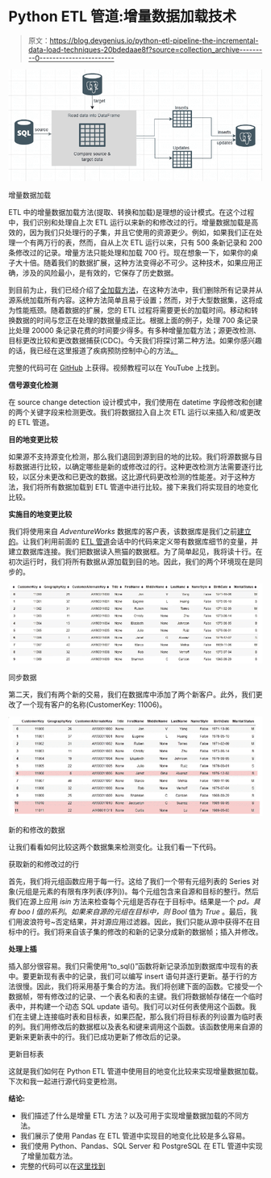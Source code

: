 # Python ETL 管道:增量数据加载技术

> 原文：<https://blog.devgenius.io/python-etl-pipeline-the-incremental-data-load-techniques-20bdedaae8f?source=collection_archive---------0----------------------->

![](img/68b6c8f25a1a1598578222abcd5d6ac4.png)

增量数据加载

ETL 中的增量数据加载方法(提取、转换和加载)是理想的设计模式。在这个过程中，我们识别和处理自上次 ETL 运行以来新的和修改过的行。增量数据加载是高效的，因为我们只处理行的子集，并且它使用的资源更少。例如，如果我们正在处理一个有两万行的表，然而，自从上次 ETL 运行以来，只有 500 条新记录和 200 条修改过的记录。增量方法只能处理和加载 700 行。现在想象一下，如果你的桌子大十倍。随着我们的数据扩展，这种方法变得必不可少。这种技术，如果应用正确，涉及的风险最小，是有效的，它保存了历史数据。

到目前为止，我们已经介绍了[全加载方法](/how-to-build-an-etl-pipeline-with-python-1b78407c3875)，在这种方法中，我们删除所有记录并从源系统加载所有内容。这种方法简单且易于设置；然而，对于大型数据集，这将成为性能瓶颈。随着数据的扩展，您的 ETL 过程将需要更长的加载时间。移动和转换数据的时间与您正在处理的数据量成正比。根据上面的例子，处理 700 条记录比处理 20000 条记录花费的时间要少得多。有多种增量加载方法；源更改检测、目标更改比较和更改数据捕获(CDC)。今天我们将探讨第二种方法。如果你感兴趣的话，我已经在这里报道了疾病预防控制中心的方法[。](https://www.youtube.com/watch?v=FJSvKgfXgtk)

完整的代码可在 [GitHub](https://github.com/hnawaz007/pythondataanalysis/tree/main/ETL%20Pipeline) 上获得。视频教程可以在 YouTube 上找到。

**信号源变化检测**

在 source change detection 设计模式中，我们使用在 datetime 字段修改和创建的两个关键字段来检测更改。我们将数据拉入自上次 ETL 运行以来插入和/或更改的 ETL 管道。

**目的地变更比较**

如果源不支持源变化检测，那么我们退回到源到目的地的比较。我们将源数据与目标数据进行比较，以确定哪些是新的或修改过的行。这种更改检测方法需要逐行比较，以区分未更改和已更改的数据。这比源代码更改检测的性能差。对于这种方法，我们将所有数据加载到 ETL 管道中进行比较。接下来我们将实现目的地变化比较。

**实施目的地变更比较**

我们将使用来自 *AdventureWorks* 数据库的客户表，该数据库是我们之前[建立的](https://www.youtube.com/watch?v=e5mvoKuV3xs)。让我们利用前面的 [ETL 管道](/how-to-build-an-etl-pipeline-with-python-1b78407c3875)会话中的代码来定义带有数据库细节的变量，并建立数据库连接。我们把数据读入熊猫的数据框。为了简单起见，我将读十行。在初次运行时，我们将所有数据从源加载到目的地。因此，我们的两个环境现在是同步的。

![](img/e1ac0e90a624d0a9bc219916ba986257.png)

同步数据

第二天，我们有两个新的交易，我们在数据库中添加了两个新客户。此外，我们更改了一个现有客户的名称(CustomerKey: 11006)。

![](img/a046ab5a2dd2a0d065cc0734e8c45ac3.png)

新的和修改的数据

让我们看看如何比较这两个数据集来检测变化。让我们看一下代码。

获取新的和修改过的行

首先，我们将元组函数应用于每一行。这给了我们一个带有元组列表的 Series 对象(元组是元素的有限有序列表(序列))。每个元组包含来自源和目标的整行。然后我们在源上应用 *isin* 方法来检查每个元组是否存在于目标中。结果是一个 *pd。具有 *boo* l 值的系列*。*如果来自源的元组在目标中，则 Bool* 值为 *True* 。最后，我们用波浪符号~否定结果，并对源应用过滤器。因此，我们只能从源中获得不在目标中的行。我们将来自该子集的修改的和新的记录分成新的数据帧；插入并修改。

**处理上插**

插入部分很容易。我们只需使用“to_sql()”函数将新记录添加到数据库中现有的表中。要更新现有表中的记录，我们可以编写 insert 语句并逐行更新。基于行的方法很慢。因此，我们将采用基于集合的方法。我们将创建下面的函数。它接受一个数据帧，带有修改过的记录、一个表名和表的主键。我们将数据帧存储在一个临时表中，并构建一个动态 SQL update 语句。我们可以对任何表使用这个函数。我们在主键上连接临时表和目标表，如果匹配，那么我们将目标表的列设置为临时表的列。我们用修改后的数据框以及表名和键来调用这个函数。该函数使用来自源的更新来更新表中的行。我们已成功更新了修改后的记录。

更新目标表

这就是我们如何在 Python ETL 管道中使用目的地变化比较来实现增量数据加载。下次和我一起进行源代码变更检测。

**结论:**

*   我们描述了什么是增量 ETL 方法？以及可用于实现增量数据加载的不同方法。
*   我们展示了使用 Pandas 在 ETL 管道中实现目的地变化比较是多么容易。
*   我们使用 Python、Pandas、SQL Server 和 PostgreSQL 在 ETL 管道中实现了增量加载方法。
*   完整的代码可以在[这里找到](https://github.com/hnawaz007/pythondataanalysis/tree/main/ETL%20Pipeline)